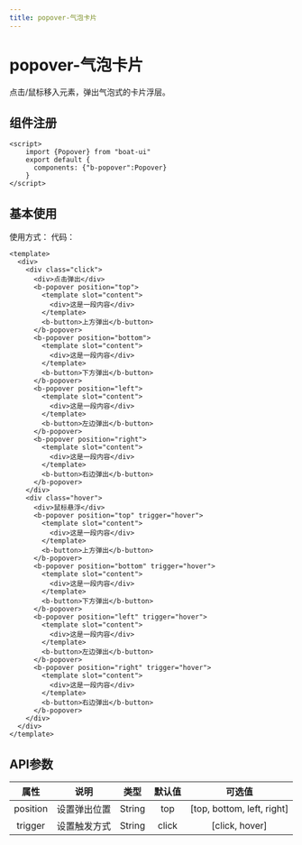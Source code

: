 ```yaml
---
title: popover-气泡卡片
---
```


# popover-气泡卡片
点击/鼠标移入元素，弹出气泡式的卡片浮层。
## 组件注册
```vue
<script>
    import {Popover} from "boat-ui"
    export default {
      components: {"b-popover":Popover}
    }
</script>
```
## 基本使用
使用方式：
<ClientOnly>
  <popover-demo></popover-demo>
</ClientOnly>
代码：
```vue
<template>
  <div>
    <div class="click">
      <div>点击弹出</div>
      <b-popover position="top">
        <template slot="content">
          <div>这是一段内容</div>
        </template>
        <b-button>上方弹出</b-button>
      </b-popover>
      <b-popover position="bottom">
        <template slot="content">
          <div>这是一段内容</div>
        </template>
        <b-button>下方弹出</b-button>
      </b-popover>
      <b-popover position="left">
        <template slot="content">
          <div>这是一段内容</div>
        </template>
        <b-button>左边弹出</b-button>
      </b-popover>
      <b-popover position="right">
        <template slot="content">
          <div>这是一段内容</div>
        </template>
        <b-button>右边弹出</b-button>
      </b-popover>
    </div>
    <div class="hover">
      <div>鼠标悬浮</div>
      <b-popover position="top" trigger="hover">
        <template slot="content">
          <div>这是一段内容</div>
        </template>
        <b-button>上方弹出</b-button>
      </b-popover>
      <b-popover position="bottom" trigger="hover">
        <template slot="content">
          <div>这是一段内容</div>
        </template>
        <b-button>下方弹出</b-button>
      </b-popover>
      <b-popover position="left" trigger="hover">
        <template slot="content">
          <div>这是一段内容</div>
        </template>
        <b-button>左边弹出</b-button>
      </b-popover>
      <b-popover position="right" trigger="hover">
        <template slot="content">
          <div>这是一段内容</div>
        </template>
        <b-button>右边弹出</b-button>
      </b-popover>
    </div>    
  </div>
</template>
```
## API参数
|属性|说明|类型|默认值|可选值|
|:---:|:---:|:---:|:---:|:---:|
|position|设置弹出位置|String|top|[top, bottom, left, right]|
|trigger|设置触发方式|String|click|[click, hover]|

